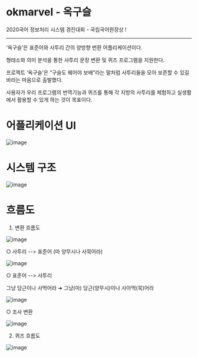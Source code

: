# okmarvel - 옥구슬

2020국어 정보처리 시스템 경진대회 - 국립국어원장상 !

-----------------------------------------------------------

‘옥구슬’은 표준어와 사투리 간의 양방향 번환 어플리케이션이다.

형태소와 의미 분석을 통한 사투리 문장 변환 및 퀴즈 프로그램을 지원한다.

프로젝트 ‘옥구슬’은 “구슬도 꿰어야 보배”라는 말처럼 사투리들을 모아 보존할 수 있길 바라는 
마음으로 출발했다.

사용자가 우리 프로그램의 번역기능과 퀴즈를 통해 각 지방의 사투리를 체험하고 실생활에서 활용할 수 있게 하는 것이 목표이다.


# 어플리케이션 UI
![image](https://user-images.githubusercontent.com/71171290/176360727-b629aecb-501e-4909-b9b9-f80e80bf9bb4.png)


# 시스템 구조
![image](https://user-images.githubusercontent.com/71171290/176361028-46576db1-c49d-4bbc-b6d4-122324c5ebfb.png)


# 흐름도

1. 변환 흐름도

![image](https://user-images.githubusercontent.com/71171290/176362147-ab8c8379-2bea-4aaf-b335-b94757b9a45b.png)

○ 사투리 --> 표준어 (마 양무시나 사묵어라)

![image](https://user-images.githubusercontent.com/71171290/176363993-c55402d5-8478-44d8-ae8f-70d98289907a.png)

○ 표준어 --> 사투리

그냥 당근이나 사먹어라 ➜ 그냥(마) 당근(양무시)이나 사아먹(묵)어라

![image](https://user-images.githubusercontent.com/71171290/176365087-88b95307-244c-41ed-837c-e578a4b3530f.png)

○ 조사 변환

![image](https://user-images.githubusercontent.com/71171290/176365394-37e714d0-c0ca-4dd8-9223-3e2038f080f4.png)


2. 퀴즈 흐름도

![image](https://user-images.githubusercontent.com/71171290/176362187-9dcf7968-67b4-4c91-abf5-77d3a2fc6848.png)





